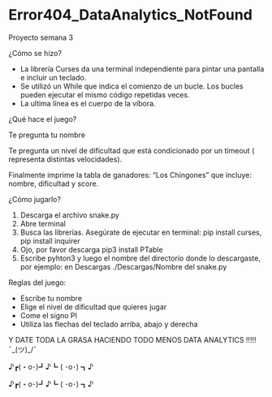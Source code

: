 # Error404_DataAnalytics_NotFound
Proyecto  semana 3 

¿Cómo se hizo?

- La librería Curses da una terminal independiente para pintar una pantalla e incluir un teclado.
- Se utilizó un While que indica el comienzo de un bucle. Los bucles pueden ejecutar el mismo código repetidas veces.
- La ultima línea es el cuerpo de la víbora.

¿Qué hace el juego?

Te pregunta tu nombre

Te pregunta un nivel de dificultad que está condicionado por un timeout ( representa distintas velocidades).

Finalmente imprime la tabla de ganadores: “Los Chingones”  que incluye: nombre, dificultad y score.

¿Cómo jugarlo?

1. Descarga el archivo snake.py
2. Abre terminal
3. Busca las librerías. Asegúrate de ejecutar en terminal: pip install curses,  pip install inquirer
4. Ojo, por favor descarga pip3 install PTable
5. Escribe pyhton3 y luego el nombre del directorio donde lo descargaste, por ejemplo: en Descargas ./Descargas/Nombre del snake.py

Reglas del juego:

- Escribe tu nombre
- Elige el nivel de dificultad que quieres jugar
- Come el signo PI
- Utiliza las flechas del teclado arriba, abajo y derecha

Y DATE TODA LA GRASA HACIENDO TODO MENOS DATA ANALYTICS !!!!! ¯\_(ツ)_/¯  

♪┏(・o･)┛♪┗ ( ･o･) ┓♪ 

♪┏(・o･)┛♪┗ ( ･o･) ┓♪
